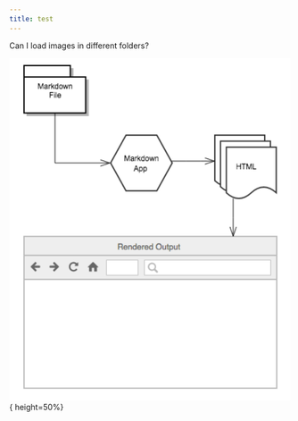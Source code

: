 ```yaml
---
title: test
---
```


Can I load images in different folders?

![](../img/markdownproc.png){ height=50%}
